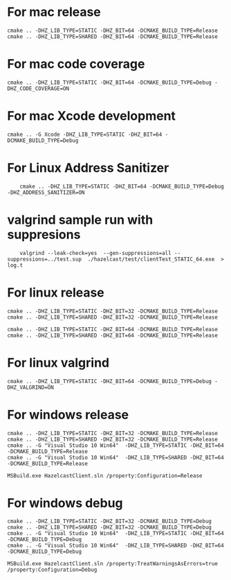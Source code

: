 # For mac release

	cmake .. -DHZ_LIB_TYPE=STATIC -DHZ_BIT=64 -DCMAKE_BUILD_TYPE=Release
	cmake .. -DHZ_LIB_TYPE=SHARED -DHZ_BIT=64 -DCMAKE_BUILD_TYPE=Release

# For mac code coverage

	cmake .. -DHZ_LIB_TYPE=STATIC -DHZ_BIT=64 -DCMAKE_BUILD_TYPE=Debug -DHZ_CODE_COVERAGE=ON

# For mac Xcode development

  	cmake .. -G Xcode -DHZ_LIB_TYPE=STATIC -DHZ_BIT=64 -DCMAKE_BUILD_TYPE=Debug

# For Linux Address Sanitizer

        cmake .. -DHZ_LIB_TYPE=STATIC -DHZ_BIT=64 -DCMAKE_BUILD_TYPE=Debug -DHZ_ADDRESS_SANITIZER=ON

# valgrind sample run with suppresions

        valgrind --leak-check=yes  --gen-suppressions=all --suppressions=../test.sup  ./hazelcast/test/clientTest_STATIC_64.exe  > log.t

# For linux release

	cmake .. -DHZ_LIB_TYPE=STATIC -DHZ_BIT=32 -DCMAKE_BUILD_TYPE=Release
	cmake .. -DHZ_LIB_TYPE=SHARED -DHZ_BIT=32 -DCMAKE_BUILD_TYPE=Release

	cmake .. -DHZ_LIB_TYPE=STATIC -DHZ_BIT=64 -DCMAKE_BUILD_TYPE=Release
	cmake .. -DHZ_LIB_TYPE=SHARED -DHZ_BIT=64 -DCMAKE_BUILD_TYPE=Release

# For linux valgrind

	cmake .. -DHZ_LIB_TYPE=STATIC -DHZ_BIT=64 -DCMAKE_BUILD_TYPE=Debug -DHZ_VALGRIND=ON

# For windows release

	cmake .. -DHZ_LIB_TYPE=STATIC -DHZ_BIT=32 -DCMAKE_BUILD_TYPE=Release
	cmake .. -DHZ_LIB_TYPE=SHARED -DHZ_BIT=32 -DCMAKE_BUILD_TYPE=Release
	cmake .. -G "Visual Studio 10 Win64"  -DHZ_LIB_TYPE=STATIC -DHZ_BIT=64 -DCMAKE_BUILD_TYPE=Release
	cmake .. -G "Visual Studio 10 Win64"  -DHZ_LIB_TYPE=SHARED -DHZ_BIT=64 -DCMAKE_BUILD_TYPE=Release

	MSBuild.exe HazelcastClient.sln /property:Configuration=Release

# For windows debug

	cmake .. -DHZ_LIB_TYPE=STATIC -DHZ_BIT=32 -DCMAKE_BUILD_TYPE=Debug
	cmake .. -DHZ_LIB_TYPE=SHARED -DHZ_BIT=32 -DCMAKE_BUILD_TYPE=Debug
	cmake .. -G "Visual Studio 10 Win64"  -DHZ_LIB_TYPE=STATIC -DHZ_BIT=64 -DCMAKE_BUILD_TYPE=Debug
	cmake .. -G "Visual Studio 10 Win64"  -DHZ_LIB_TYPE=SHARED -DHZ_BIT=64 -DCMAKE_BUILD_TYPE=Debug

	MSBuild.exe HazelcastClient.sln /property:TreatWarningsAsErrors=true /property:Configuration=Debug
